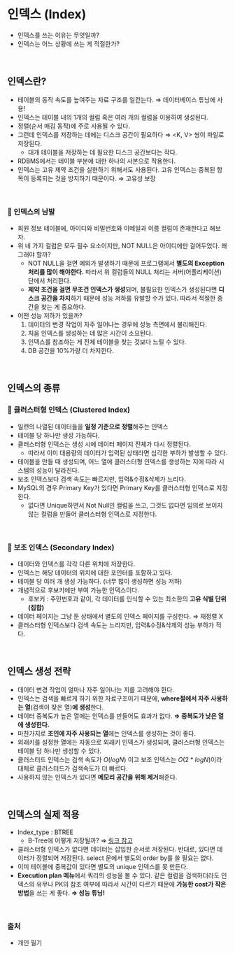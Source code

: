 # 인덱스 (Index)
- 인덱스를 쓰는 이유는 무엇일까?
- 인덱스는 어느 상황에 쓰는 게 적절한가?

<br>

## 인덱스란?
- 테이블의 동작 속도를 높여주는 자료 구조를 일컫는다. ⇒ 데이터베이스 튜닝에 사용!
- 인덱스는 테이블 내의 1개의 컬럼 혹은 여러 개의 컬럼을 이용하여 생성된다.
- 정렬(순서 매김 동작)에 주로 사용될 수 있다.
- 그런데 인덱스를 저장하는 데에는 디스크 공간이 필요하다 ⇒ <K, V> 쌍이 파일로 저장된다.
    - 대개 테이블을 저장하는 데 필요한 디스크 공간보다는 작다.
- RDBMS에서는 테이블 부분에 대한 하나의 사본으로 작용한다.
- 인덱스는 고유 제약 조건을 실현하기 위해서도 사용된다. 고유 인덱스는 중복된 항목이 등록되는 것을 방지하기 때문이다. ⇒ 고유성 보장

<br>

### 📌 인덱스의 남발
- 회원 정보 테이블에, 아이디와 비밀번호와 이메일과 이름 컬럼이 존재한다고 해보자.
- 위 네 가지 컬럼은 모두 필수 요소이지만, NOT NULL은 아이디에만 걸어두었다. 왜 그래야 할까?
    - NOT NULL을 걸면 예외가 발생하기 때문에 프로그램에서 **별도의 Exception 처리를 많이 해야한다.** 따라서 위 컬럼들의 NULL 처리는 서버(어플리케이션) 단에서 처리한다.
    - **제약 조건을 걸면 무조건 인덱스가 생성**되며, 불필요한 인덱스가 생성된다면 **디스크 공간을 차지**하기 때문에 성능 저하를 유발할 수가 있다. 따라서 적절한 중간을 찾는 게 중요하다.
- 어떤 성능 저하가 있을까?
    1. 데이터의 변경 작업이 자주 일어나는 경우에 성능 측면에서 불리해진다.
    2. 처음 인덱스를 생성하는 데 많은 시간이 소요된다.
    3. 인덱스를 참조하는 게 전체 테이블을 찾는 것보다 느릴 수 있다.
    4. DB 공간을 10%가량 더 차지한다.

<br>

## 인덱스의 종류

### 📌 클러스터형 인덱스 (Clustered Index)

- 일련의 나열된 데이터들을 **일정 기준으로 정렬**해주는 인덱스
- 테이블 당 하나만 생성 가능하다.
- 클러스터형 인덱스는 생성 시에 데이터 페이지 전체가 다시 정렬된다.
    - 따라서 이미 대용량의 데이터가 입력된 상태라면 심각한 부하가 발생할 수 있다.
- 테이블을 만들 때 생성되며, 어느 열에 클러스터형 인덱스를 생성하는 지에 따라 시스템의 성능이 달라진다.
- 보조 인덱스보다 검색 속도는 빠르지만, 입력&수정&삭제가 느리다.
- MySQL의 경우 Primary Key가 있다면 Primary Key를 클러스터형 인덱스로 지정한다.
    - 없다면 Unique하면서 Not Null인 컬럼을 쓰고, 그것도 없다면 임의로 보이지 않는 컬럼을 만들어 클러스터형 인덱스로 지정한다.

<br>

### 📌 보조 인덱스 (Secondary Index)
- 데이터와 인덱스를 각각 다른 위치에 저장한다.
- 인덱스는 해당 데이터의 위치에 대한 포인터를 포함하고 있다.
- 테이블 당 여러 개 생성 가능하다. (너무 많이 생성하면 성능 저하)
- 개념적으로 후보키에만 부여 가능한 인덱스이다.
    - 후보키 : 주민번호과 같이, 각 데이터를 인식할 수 있는 최소한의 **고유 식별 단위(집합)**
- 데이터 페이지는 그냥 둔 상태에서 별도의 인덱스 페이지를 구성한다. ⇒ 재정렬 X
- 클러스터형 인덱스보다 검색 속도는 느리지만, 입력&수정&삭제의 성능 부하가 적다.

<br>

## 인덱스 생성 전략
- 데이터 변경 작업이 얼마나 자주 일어나는 지를 고려해야 한다.
- 인덱스는 검색을 빠르게 하기 위한 자료구조이기 때문에, **where절에서 자주 사용하는 열**(검색이 잦은 열)**에 생성**한다.
- 데이터 중복도가 높은 열에는 인덱스를 만들어도 효과가 없다. **⇒ 중복도가 낮은 열에 생성한다.**
- 마찬가지로 **조인에 자주 사용되는 열**에는 인덱스를 생성하는 것이 좋다.
- 외래키를 설정한 열에는 자동으로 외래키 인덱스가 생성되며, 클러스터형 인덱스는 테이블 당 하나만 생성할 수 있다.
- 클러스터드 인덱스는 검색 속도가 $O(logN)$ 이고 보조 인덱스는 $O(2 * logN)$이라 대체로 클러스터드가 검색속도가 더 빠르다.
- 사용하지 않는 인덱스가 있다면 **메모리 공간을 위해 제거**해준다.

<br>

## 인덱스의 실제 적용
- Index_type : BTREE
    - B-Tree에 어떻게 저장될까? ⇒ [링크 참고](https://dataonair.or.kr/db-tech-reference/d-guide/da-guide/?pageid=1&mod=document&keyword=%EC%9D%B8%EB%8D%B1%EC%8A%A4&uid=297)
- 클러스터형 인덱스가 없다면 데이터는 삽입한 순서로 저장된다. 반대로, 있다면 데이터가 정렬되어 저장된다. select 문에서 별도의 order by를 쓸 필요는 없다.
- 이미 테이블에 중복값이 있다면 별도의 unique 인덱스를 못 만든다.
- **Execution plan 메뉴**에서 쿼리의 성능을 볼 수 있다. 같은 컬럼을 검색하더라도 인덱스의 유무나 PK의 참조 여부에 따라서 시간이 다르기 때문에 **가능한 cost가 작은 방법**을 쓰는 게 좋다. **⇒ 성능 튜닝!**

<br>

### 출처
- 개인 필기